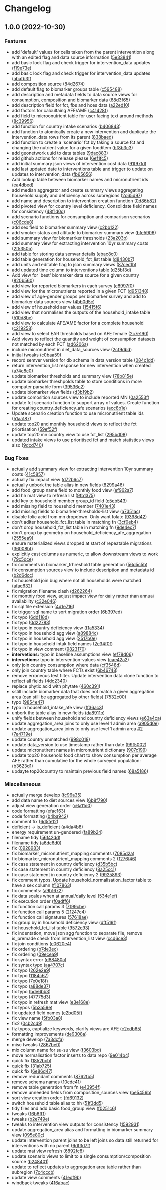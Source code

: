 # Changelog

## 1.0.0 (2022-10-30)


### Features

* add 'default' values for cells taken from the parent intervention along with an edited flag and data source information ([5e33841](https://github.com/micronutrientsupport/database-architecture/commit/5e338412881b28d297875988b90dea80e2f2e42d))
* add basic lock flag and check trigger for intervention_data updates ([f19e73e](https://github.com/micronutrientsupport/database-architecture/commit/f19e73ee9733ca44799add6bd9daf658fb1105b5))
* add basic lock flag and check trigger for intervention_data updates ([abafb3f](https://github.com/micronutrientsupport/database-architecture/commit/abafb3faa672fd0f76d2c39d6496216bc40b8a93))
* add composition source ([84d2674](https://github.com/micronutrientsupport/database-architecture/commit/84d2674f5a0e2b37a56a6d1a41ad75da2f8bf320))
* add default flag to biomarker groups table ([c595488](https://github.com/micronutrientsupport/database-architecture/commit/c595488a27ef0af1bd9ce1d9c9c6270560cc31c8))
* add description and metadata fields to data source views for consumption, composition and biomarker data ([68d3f65](https://github.com/micronutrientsupport/database-architecture/commit/68d3f65c62562018d8a8747a3e6dd4a03d5453da))
* add description field for fct, fbs and hces data ([a22ed10](https://github.com/micronutrientsupport/database-architecture/commit/a22ed109b1793d6c1b35214230ba21fd3d6363e9))
* add factors for calcultaing AFE/AME ([c41428f](https://github.com/micronutrientsupport/database-architecture/commit/c41428f2279593948dfdef748739c3f840b4e725))
* add field to microonutrient table for user facing text around methods ([8c39956](https://github.com/micronutrientsupport/database-architecture/commit/8c399565506c55b1c6ec617259371309d64b6fac))
* add function for country intake scenarios ([b406843](https://github.com/micronutrientsupport/database-architecture/commit/b40684359807dd1920867bbaf3eb38a0110ae89d))
* add function to atomically create a new intervention and duplicate the intervention_data rows from its parent ([838baed](https://github.com/micronutrientsupport/database-architecture/commit/838baedaf68a94f446c0804c3f1c473f60434d23))
* add function to create a 'scenario' fct by taking a source fct and changing the nutrient value for a given fooditem ([bf8b3c3](https://github.com/micronutrientsupport/database-architecture/commit/bf8b3c398cbb5a0370596111df74105040c09e22))
* add geonetwork uuid to data tables ([9dac883](https://github.com/micronutrientsupport/database-architecture/commit/9dac8837b07d5d01343b7ce81805ff0c7644878e))
* add github actions for release please ([6ef1fc5](https://github.com/micronutrientsupport/database-architecture/commit/6ef1fc540680a668890f2cb0727963630288c9f8))
* add initial summary json views of intervention cost data ([91f97fd](https://github.com/micronutrientsupport/database-architecture/commit/91f97fd8c7a51f06cbe235c4422a730abe22898b))
* add last updated date to interventions table and trigger to update on updates to intervention_data ([fb65656](https://github.com/micronutrientsupport/database-architecture/commit/fb65656bf769b2d2a5aadd59220a875ea0ce3adf))
* Add lookup table between biomarker names and micronutrient ids ([ea4dbed](https://github.com/micronutrientsupport/database-architecture/commit/ea4dbed98e198eb3e20281812d7daef51ec8cc13))
* add median aggregator and create summary views aggregating household supply and deficiency across subregions ([2c65d97](https://github.com/micronutrientsupport/database-architecture/commit/2c65d97849de2941dbc520c9f3bfa8caf132fde7))
* add name and description to intervention creation function ([0d86b82](https://github.com/micronutrientsupport/database-architecture/commit/0d86b82c8c4c50768033d6913d869bddcd50dc15))
* add pivoted view for country level deficiency.  Consolidate field names for consistency ([48f1d0d](https://github.com/micronutrientsupport/database-architecture/commit/48f1d0de55a34cae867758758ca6632e8ec5f225))
* add scenario functions for consumption and comparison scenarios ([c06cde8](https://github.com/micronutrientsupport/database-architecture/commit/c06cde84d356cdecd64c2236ada1bb0739b8388d))
* add sex field to biomarker summary view ([c2bb122](https://github.com/micronutrientsupport/database-architecture/commit/c2bb122893f3da397e3be1c5315bfe762fcb6321))
* add smoker status and altitude to biomarker summary view ([bfe5906](https://github.com/micronutrientsupport/database-architecture/commit/bfe5906888bf0b4893a3a06ef49efc4bc9eb98e6))
* add summary view for biomarrker thresholds ([23a203b](https://github.com/micronutrientsupport/database-architecture/commit/23a203bdfe8e3e8b85262019aa49938ed33c5c7d))
* add summary view for extracting intervention 10yr summary costs ([2f5350b](https://github.com/micronutrientsupport/database-architecture/commit/2f5350b31bbed0f19cb8d5d7016928929204b25a))
* add table for storing data semvar details ([ebac8c0](https://github.com/micronutrientsupport/database-architecture/commit/ebac8c0720922d7a774905299988d56d721dd93c))
* add table generation for household_fct_list table ([d8430b7](https://github.com/micronutrientsupport/database-architecture/commit/d8430b774ead3cdc38c199cadaf8bb65c5b768c9))
* add units and editable flag to json summary views ([87cec1b](https://github.com/micronutrientsupport/database-architecture/commit/87cec1bdc22ebe71ae6c2646717a76df86528950))
* add updated time column to interventions table ([d25bf3d](https://github.com/micronutrientsupport/database-architecture/commit/d25bf3d0c244e6fa9c08d14a1f8f2be6d77825fb))
* Add view for 'best' biomarker data source for a given country ([820b560](https://github.com/micronutrientsupport/database-architecture/commit/820b56020dfd1dbbe4126f1e11edc062d5e6e22f))
* add view for reported biomarkers in each survey ([c8997f0](https://github.com/micronutrientsupport/database-architecture/commit/c8997f03e01755cd2e05b4d915067f20be69b8ba))
* add view for the micronutrients reported in a given FCT ([d951348](https://github.com/micronutrientsupport/database-architecture/commit/d951348889ebb16c77006426e31bc5f9e428eb65))
* add view of age-gender groups per biomarker survey and add to biomarker data sources view ([4bb0d5c](https://github.com/micronutrientsupport/database-architecture/commit/4bb0d5c0797de9f7a707e002a7be7409dc91c087))
* add view of household aer values ([15415f6](https://github.com/micronutrientsupport/database-architecture/commit/15415f6746ae4466069f209ace2226e3a5d4dc35))
* add view that normalises the outputs of the household_intake table ([510d8be](https://github.com/micronutrientsupport/database-architecture/commit/510d8be50d49052a746931470dc40b6878c7d3d2))
* add view to calculate AFE/AME factor for a complete household ([c219258](https://github.com/micronutrientsupport/database-architecture/commit/c2192580689696d14e147c79495f7d54b1f7e0d8))
* add view to select EAR thresholds based on AFE female ([2c7e190](https://github.com/micronutrientsupport/database-architecture/commit/2c7e190984216bcfc6a35b14aa1506243aa47292))
* Add views to reflect the quantity and weight of consumption datasets not matched by each FCT ([ad6206a](https://github.com/micronutrientsupport/database-architecture/commit/ad6206a70cf45fe38aea73bf66b073823440eef8))
* include micronutrient in diet_data_sources view ([2cf9dbd](https://github.com/micronutrientsupport/database-architecture/commit/2cf9dbda07a62ba277c500127829e12e6a287887))
* initial tweaks ([c0baa59](https://github.com/micronutrientsupport/database-architecture/commit/c0baa591dea0d0f6070b97b739534f3a0f727106))
* record semver version for db schema in data_version table ([084c1dd](https://github.com/micronutrientsupport/database-architecture/commit/084c1dd5f5c418ca9d4cd41c4bccae33bf1ae88b))
* return intervention_list response for new intervention when created ([a74c8c0](https://github.com/micronutrientsupport/database-architecture/commit/a74c8c0015231ef7f4cf165e10a949ce11cb173b))
* update biomarker thresholds and summary view ([78b815e](https://github.com/micronutrientsupport/database-architecture/commit/78b815e79d78a62e5c393d62cb2cef47d2c545db))
* update biomarker threshpolds table to store conditions in more computer parsable form ([39536c2](https://github.com/micronutrientsupport/database-architecture/commit/39536c212279222178c20af143824e5720f06655))
* update biomarker view fields ([d3b19b2](https://github.com/micronutrientsupport/database-architecture/commit/d3b19b2c00510e020f64ef3250a9a60ad640cff0))
* update comosition sources view to include reported MN ([0a2553f](https://github.com/micronutrientsupport/database-architecture/commit/0a2553f32e13557257a68322d2efb842e366f69a))
* update fct scenario function to support array of values.  Create function for creating country_deficiency_afe scenarios ([acc8b1e](https://github.com/micronutrientsupport/database-architecture/commit/acc8b1e15ba3ca80d59226d8ba8f8d58a773084f))
* Update scenario creation function to use micronutrient table ids ([51aa187](https://github.com/micronutrientsupport/database-architecture/commit/51aa1874e85f628754ff240321c41c996ae69f24))
* update top20 and monthly household views to reflect the fct priortisation ([59ef52f](https://github.com/micronutrientsupport/database-architecture/commit/59ef52f7714844bbab025f4a527794e7adaa8385))
* update top20 mn country view to use fct_list ([295bd08](https://github.com/micronutrientsupport/database-architecture/commit/295bd0815a567850afcc86c86a727e42c97aa968))
* updated intake views to use prioritised fct and match statistics views also ([9dcd740](https://github.com/micronutrientsupport/database-architecture/commit/9dcd74014e5e9da2d373c9f64a336e8753a4edf3))


### Bug Fixes

* actually add summary view for extracting intervention 10yr summary costs ([41c5857](https://github.com/micronutrientsupport/database-architecture/commit/41c58571a5da2d702f6f8a3e91b6be9a1e291ccb))
* actually fix impact view ([d72b6c7](https://github.com/micronutrientsupport/database-architecture/commit/d72b6c7c22e1a7db82ee15c555e4421abafb1b5c))
* actually unbork the table alias in new fields ([8299a46](https://github.com/micronutrientsupport/database-architecture/commit/8299a46572e93e00fe609a5ad4295ab386622540))
* add food_group name field to monthly food view ([ef962a7](https://github.com/micronutrientsupport/database-architecture/commit/ef962a7aad3ae3ff46ac411900488be17732b08d))
* add hh mat view to refresh list ([9fb1375](https://github.com/micronutrientsupport/database-architecture/commit/9fb13751c8504aa153e6c67f68bf7d146b95ce8e))
* add key to household member group_id field ([c5eb543](https://github.com/micronutrientsupport/database-architecture/commit/c5eb543d8b642f26d7f0187379ddc73594bd6b29))
* add missing field to household member ([7401e43](https://github.com/micronutrientsupport/database-architecture/commit/7401e4389b7257c67990450cec800e001556790f))
* add missing fields to biomarker-thresholds-list view ([a7351ac](https://github.com/micronutrientsupport/database-architecture/commit/a7351ac954848ee92fbe76e798c593ca3a85f114))
* disable folic acid from mn dropdown.  Only want folate ([9398d42](https://github.com/micronutrientsupport/database-architecture/commit/9398d42d456e3da3ddac694dc88bbcca4b532795))
* don't adlter household_fct_list table in matching fn ([3cf0eb4](https://github.com/micronutrientsupport/database-architecture/commit/3cf0eb492c42c401186933bdd1d16d3f4d6e239a))
* don't drop household_fct_list table in matching fn ([9de4ec7](https://github.com/micronutrientsupport/database-architecture/commit/9de4ec75d49d9a2e1ad89a1c8a2b6fab547a64b3))
* don't group by geometry on household_deficiency_afe_aggregation ([2555ea9](https://github.com/micronutrientsupport/database-architecture/commit/2555ea902f919c066fd829013b25df12e54f586d))
* ensure materialized views dropped at start of repeatable migrations ([36008bf](https://github.com/micronutrientsupport/database-architecture/commit/36008bf71f41daf48417ca228819a0cde3c9e3e0))
* explicitly cast columns as numeric, to allow downstream views to work ([79c5dce](https://github.com/micronutrientsupport/database-architecture/commit/79c5dce2e23efcfd9050218d9900be5c8d58652e))
* fix comments in biomarker_trhreshold table generation ([56d5c5b](https://github.com/micronutrientsupport/database-architecture/commit/56d5c5bebf41afa4a485fa5c1c1e39c48be43bd5))
* fix consumption sources view to include description and metadata id ([b2d6dcc](https://github.com/micronutrientsupport/database-architecture/commit/b2d6dcc29b6e9a0192161906a8031701e32d8ab6))
* fix household join bug where not all households were matched ([afae632](https://github.com/micronutrientsupport/database-architecture/commit/afae6320bf99aa08dd5c4b623820f1e2a90aab4a))
* fix migration filename clash ([d262264](https://github.com/micronutrientsupport/database-architecture/commit/d262264f3995f688606f59749c33fd18566c2551))
* fix monthly food view, adjust impact view for daily rather than annual availability ([c32e046](https://github.com/micronutrientsupport/database-architecture/commit/c32e046b96ad727fdacb7e6b3c27ce888760c1d2))
* fix sql file extension ([4d1e716](https://github.com/micronutrientsupport/database-architecture/commit/4d1e716c972c4eeed6477647757330e4ba8131c0))
* fix trigger sql name to sort migration order ([6b397ed](https://github.com/micronutrientsupport/database-architecture/commit/6b397edfc1e8cc0e098d5d6fb9ca0913e4ec0963))
* fix typo ([6dd118d](https://github.com/micronutrientsupport/database-architecture/commit/6dd118ddfe674f8a4950c605797701fbb4d34bee))
* fix typo ([0d22783](https://github.com/micronutrientsupport/database-architecture/commit/0d22783e088b76c0a630c42c5944b6f783f90ed2))
* fix typo in country deficiency view ([f1a5334](https://github.com/micronutrientsupport/database-architecture/commit/f1a5334c9c9248a1ab2d6055e07374dfcfb36f1c))
* fix typo in household agg view ([a89884c](https://github.com/micronutrientsupport/database-architecture/commit/a89884c1b39f17e0206e0633f14c45ef6dbfb0a6))
* fix typo in household agg view ([2517b0e](https://github.com/micronutrientsupport/database-architecture/commit/2517b0e59bd26ccfcac75a04acb214921548c06a))
* fix typo in household intak field names ([2e34f0f](https://github.com/micronutrientsupport/database-architecture/commit/2e34f0f028e7bafc16b9e2c75b809c710b6f72fd))
* fix typo in view comment ([9823170](https://github.com/micronutrientsupport/database-architecture/commit/9823170274a7d52e1f1048a27bac8bd0a113cf93))
* **intervetions:** typo in baseline assumptions view ([ef78d06](https://github.com/micronutrientsupport/database-architecture/commit/ef78d06931fb1375addbd6368b248473ff6a29e3))
* **intervetions:** typo in intervention-values view ([cae42a2](https://github.com/micronutrientsupport/database-architecture/commit/cae42a23d7e64d65d7bd03853c82325198359705))
* only join country consumption where data ([cf3548d](https://github.com/micronutrientsupport/database-architecture/commit/cf3548dc632ef4a5123a171af2286777c8cd7fee))
* only join country table where FCTs exist ([6b46748](https://github.com/micronutrientsupport/database-architecture/commit/6b46748d1ab7b42a078395428c343069e87c2814))
* remove erroneous test filter. Update intervention data clone function to reflect all fields ([4dc2340](https://github.com/micronutrientsupport/database-architecture/commit/4dc23401180c9c22e78860731527c1a6a4df9532))
* replace phytic acid with phytate ([460c391](https://github.com/micronutrientsupport/database-architecture/commit/460c39181802fecf7e3aaeb2f50fa7fc1a8214c9))
* sstill include biomarker data that does not match a given aggregation area (can still be aggregated by other fields) ([7532c00](https://github.com/micronutrientsupport/database-architecture/commit/7532c00f6b0abc92e950518c2c0e40261042936a))
* typo ([9854e47](https://github.com/micronutrientsupport/database-architecture/commit/9854e4774428b96c9a89155d2e33b8e11e36d0f9))
* typo in household_intake_afe view ([ff36ac3](https://github.com/micronutrientsupport/database-architecture/commit/ff36ac36bc047968e49aed36976482382d0d45d2))
* unbork the table alias in new fields ([da8911b](https://github.com/micronutrientsupport/database-architecture/commit/da8911bd48f66f72af37f22db797d75b3ee39b9f))
* unify fields between household and country deficiency views ([e63a4ca](https://github.com/micronutrientsupport/database-architecture/commit/e63a4ca244f41486726e8572f155885c057419e8))
* update aggregation_area joins to only use level 1 admin area ([a905d0e](https://github.com/micronutrientsupport/database-architecture/commit/a905d0eb4ea254c0dc8d0b2b7a28f2a3de6c5643))
* update aggregation_area joins to only use level 1 admin area [#2](https://github.com/micronutrientsupport/database-architecture/issues/2) ([7e4719e](https://github.com/micronutrientsupport/database-architecture/commit/7e4719eba7b6ef2c67d58d7523e9da54b06abd80))
* update country unmatched ([998c018](https://github.com/micronutrientsupport/database-architecture/commit/998c0186b533daab7c02c5dba9631ae06f4013d3))
* update data_version to use timestamp rather than date ([99f5002](https://github.com/micronutrientsupport/database-architecture/commit/99f50028df14833c3405aadf905b8eede980f04e))
* update micronutirent names in micronutrient dictionary ([907c199](https://github.com/micronutrientsupport/database-architecture/commit/907c199c70400042bea693015b7a6971dbee5c64))
* update top20 household food chart to show consumption per average AFE rather than cumulative for the whole surveyed population: ([b3623d1](https://github.com/micronutrientsupport/database-architecture/commit/b3623d14395872f4df747a423bd6817abeb61a5e))
* updayte top20country to maintain previous field names ([68a5186](https://github.com/micronutrientsupport/database-architecture/commit/68a5186b818174bdb52027d99ec3090956a96436))


### Miscellaneous

* actually merge develop ([fc96a35](https://github.com/micronutrientsupport/database-architecture/commit/fc96a3548b16b203a03b69581ac4611183f7274c))
* add data name to diet sources view ([6b8f790](https://github.com/micronutrientsupport/database-architecture/commit/6b8f7907e8320c41dbac2384b5b7961aa66b7222))
* adjust view generation order ([c6a11d0](https://github.com/micronutrientsupport/database-architecture/commit/c6a11d06da73c9db7178c3050041baa9ce875db7))
* code formatting ([efac163](https://github.com/micronutrientsupport/database-architecture/commit/efac16342b83aba5eb3216424f2e06c2afe94606))
* code formatting ([b4ba942](https://github.com/micronutrientsupport/database-architecture/commit/b4ba942302d1f8d9ccd2b9ac35e79cd3e9c4b9ad))
* comment fix ([6d5fe12](https://github.com/micronutrientsupport/database-architecture/commit/6d5fe1299d83b46838acd8bb982dfc7c886e5514))
* deficient -> is_deficient ([a4da4b8](https://github.com/micronutrientsupport/database-architecture/commit/a4da4b8dea34eec758aa8ac429d409b54b8fb2e6))
* energy requirement un-gendered ([fa89b24](https://github.com/micronutrientsupport/database-architecture/commit/fa89b249571fe053c6d5ac26514f66afcae14636))
* filename tidy ([56f42dd](https://github.com/micronutrientsupport/database-architecture/commit/56f42ddeef0be0bd8fb5b4cfce3bd6d537ae9609))
* filename tidy ([a6dc6d0](https://github.com/micronutrientsupport/database-architecture/commit/a6dc6d00c560f146adfab020ca277408f22fac91))
* fix ([0928983](https://github.com/micronutrientsupport/database-architecture/commit/0928983342208e03f90a95413215968b7e84ee26))
* fix biomarker_micronutrient_mapping comments ([7085d2a](https://github.com/micronutrientsupport/database-architecture/commit/7085d2a4d52b1aa7ac808f0c2c619de6a913938a))
* fix biomarker_micronutrient_mapping comments 2 ([1276f46](https://github.com/micronutrientsupport/database-architecture/commit/1276f46572df9b8807cd30d6c48562a31e6fad53))
* fix case statement in country deficiency ([d35b5bc](https://github.com/micronutrientsupport/database-architecture/commit/d35b5bce315139b462b0b33eb2ebe013d3dc2622))
* fix case statement in country deficiency ([8a25cc1](https://github.com/micronutrientsupport/database-architecture/commit/8a25cc1589013c6ad85ff6d4af4a3dab7173c446))
* fix case statement in country deficiency 2 ([9925893](https://github.com/micronutrientsupport/database-architecture/commit/9925893d449d7ef4e1e3c975cfa351f6c0681a89))
* fix comment typos.  Update household_normalisation_factor table to have a sex column ([f107863](https://github.com/micronutrientsupport/database-architecture/commit/f107863cef9d18fe3f4ae9ce00e6542fa898b3e0))
* fix comments: ([a9b1672](https://github.com/micronutrientsupport/database-architecture/commit/a9b1672cce205e1d09dc359ec0773ae0434f1390))
* fix data scales when at annual/daily level ([534e1ef](https://github.com/micronutrientsupport/database-architecture/commit/534e1ef506ccd52f89bf3979503c7b66cfed94d1))
* fix execution order ([f0adff6](https://github.com/micronutrientsupport/database-architecture/commit/f0adff6d10e119d9edb252335cd70ba97cfbe0d9))
* fix function call params 3 ([7199cbe](https://github.com/micronutrientsupport/database-architecture/commit/7199cbefc47afd32fe8f765505b52519164d73f0))
* fix function call params 5 ([21247c4](https://github.com/micronutrientsupport/database-architecture/commit/21247c4601216623e86ee6c70af261081bd2c7d2))
* fix function call signatures ([57618ae](https://github.com/micronutrientsupport/database-architecture/commit/57618ae3c4a06d8706d789453135fac0a5e9940d))
* fix group by in household deficiency view ([dff519f](https://github.com/micronutrientsupport/database-architecture/commit/dff519fc8d5da9b3282c6f3fda32bed8651f8877))
* fix household_fct_list table ([9572c93](https://github.com/micronutrientsupport/database-architecture/commit/9572c9356b8b7168910c5f8c9505bc26418e4443))
* fix indentation, move json agg function to separate file, remove is_premade check from intervention_list view ([ccd6ce3](https://github.com/micronutrientsupport/database-architecture/commit/ccd6ce376e925614eef7a2b3d5bc028f87bfd9aa))
* fix join conditions ([c0620e4](https://github.com/micronutrientsupport/database-architecture/commit/c0620e4810b534dc0ce61fdba9e634aa81efcaff))
* fix ordering ([b7de3ec](https://github.com/micronutrientsupport/database-architecture/commit/b7de3ecf3e03845bc863372fb1bb09b6a6c00bfe))
* fix ordering ([09ecea9](https://github.com/micronutrientsupport/database-architecture/commit/09ecea962aaecc6e65e29941c48d73994a255da3))
* fix syntax error ([d88480a](https://github.com/micronutrientsupport/database-architecture/commit/d88480a83e44d185b4b41b40a53341bd34ce121f))
* fix syntax typo ([aa4707c](https://github.com/micronutrientsupport/database-architecture/commit/aa4707cbed565bd6be7694ec93a729e8ce135baf))
* fix typo ([262e2e9](https://github.com/micronutrientsupport/database-architecture/commit/262e2e96aa170f8a34e51f8d3170e0c975954b6f))
* fix typo ([1184c67](https://github.com/micronutrientsupport/database-architecture/commit/1184c67e39e0b34809efadf5ff36f9622a4e2bbd))
* fix typo ([7e0e18f](https://github.com/micronutrientsupport/database-architecture/commit/7e0e18f8ffa1adfebab4330d2035e19248c6a8f3))
* fix typo ([a88de37](https://github.com/micronutrientsupport/database-architecture/commit/a88de37f5762577b5bd00e801eddca1ea9074068))
* fix typo ([bde6bb3](https://github.com/micronutrientsupport/database-architecture/commit/bde6bb3a375b638c57f3699675bfc647709d3e40))
* fix typo ([47775d3](https://github.com/micronutrientsupport/database-architecture/commit/47775d3660083f8f6cc55cf3df1becf94787d7fc))
* fix typo in refresh mat view ([e3e168e](https://github.com/micronutrientsupport/database-architecture/commit/e3e168e4141ed01f1d91662c137b21d24dad1f1c))
* fix typos ([5b3a59e](https://github.com/micronutrientsupport/database-architecture/commit/5b3a59e80b238d012424298ea0d0eada47fb7ccc))
* fix updated field names ([c2bd05f](https://github.com/micronutrientsupport/database-architecture/commit/c2bd05fd0de2ecb8bc2b428c0d1786a452bf1581))
* fix view name ([5fb03a8](https://github.com/micronutrientsupport/database-architecture/commit/5fb03a8d432a8b88cdbe2f34000e47a98ff236e1))
* fix2 ([0cb2cd9](https://github.com/micronutrientsupport/database-architecture/commit/0cb2cd9e326ba6b73436dfdc646364d7098f409c))
* fiz typos, captialize keywords, clarify views are AFE ([c2cdb65](https://github.com/micronutrientsupport/database-architecture/commit/c2cdb65271ba18e659de861ee75782556e92c247))
* formatting improvements ([de9308a](https://github.com/micronutrientsupport/database-architecture/commit/de9308a046f498b731c2f81bfaf1413f98950bc3))
* merge develop ([7a3dcfa](https://github.com/micronutrientsupport/database-architecture/commit/7a3dcfa1de907767e73b4ff2d7835c531b3b467a))
* misc tweaks ([2867be0](https://github.com/micronutrientsupport/database-architecture/commit/2867be03dca86bbe8e6c462134783588be995774))
* mix column name for su-su view ([f3603bd](https://github.com/micronutrientsupport/database-architecture/commit/f3603bdcec06d4b830734544e3857f9cd81607b3))
* move normalisation factor inserts to data repo ([9e014b4](https://github.com/micronutrientsupport/database-architecture/commit/9e014b4607f9973ab5e41e68acc8bc462f9154c2))
* quick fix ([1852bcb](https://github.com/micronutrientsupport/database-architecture/commit/1852bcb408d911d522c66ee74004035d7e3ab68d))
* quick fix ([31ab725](https://github.com/micronutrientsupport/database-architecture/commit/31ab725a6f53c2dc84246250bae501e8f4cef923))
* quick fix ([6e86d47](https://github.com/micronutrientsupport/database-architecture/commit/6e86d47c2086218abdfb0a9099cc0c39ca4b5426))
* remove redundant comments ([8762fb5](https://github.com/micronutrientsupport/database-architecture/commit/8762fb52c28d40320729c34eda6508a4e787ed1e))
* remove schema names ([10cdc41](https://github.com/micronutrientsupport/database-architecture/commit/10cdc41f81d2b686009d6a6c287449746073e9a7))
* remove table generation from fn ([e43954f](https://github.com/micronutrientsupport/database-architecture/commit/e43954fcafcd9d106181938f8f0026791d05403d))
* remove unneeded fields from composition_sources view ([be5456b](https://github.com/micronutrientsupport/database-architecture/commit/be5456b9ad6eda27a190e1d99a2a7cff61eb5574))
* sort view creation order: ([fd69132](https://github.com/micronutrientsupport/database-architecture/commit/fd6913204ad634a2c08f9d7598c00e86178c9357))
* switch household table alias to hh ([51f3dd5](https://github.com/micronutrientsupport/database-architecture/commit/51f3dd547b414f669f1a7c25ec25d8b520cb9110))
* tidy files and add basic food_group view ([f0251c6](https://github.com/micronutrientsupport/database-architecture/commit/f0251c61f046407a10a72ace7b5b0b23f04cf10a))
* tweaks ([16b6ff1](https://github.com/micronutrientsupport/database-architecture/commit/16b6ff10210a1f2e4146dcc9084813927361e365))
* tweaks ([b2e749e](https://github.com/micronutrientsupport/database-architecture/commit/b2e749e8ae2d322c5853d38dfaafa2b0fd4392f2))
* tweaks to intervention view outputs for consistency ([1592931](https://github.com/micronutrientsupport/database-architecture/commit/1592931e5a87800e37de74283c3e3283074cd961))
* update aggregation_area alias and formatting in biomarker summary view ([095e80c](https://github.com/micronutrientsupport/database-architecture/commit/095e80c1c8f97251525c149728d9ddc71cfd037d))
* update intervention parent joins to be left joins so data still returned for interventions with no parent ([6df3d7f](https://github.com/micronutrientsupport/database-architecture/commit/6df3d7f759a8600cc0ee782a48e99a56d2ee01a3))
* update mat view refresh ([6892fc8](https://github.com/micronutrientsupport/database-architecture/commit/6892fc8cc16ef646fc6ea54753a8344636c7e1b0))
* update scenario views to limit to a single consumption/composition source ([b248401](https://github.com/micronutrientsupport/database-architecture/commit/b24840152ee498a26382a2ec6bdba65aca70046e))
* update to reflect updates to aggregation area table rather than subregion ([7c4cccb](https://github.com/micronutrientsupport/database-architecture/commit/7c4cccbfbcbe7b750609018176c60e11915ce2ac))
* update view comments ([41edf9b](https://github.com/micronutrientsupport/database-architecture/commit/41edf9b54876b564a58fe9f4253c0046bbfcea02))
* windback tweaks ([416abac](https://github.com/micronutrientsupport/database-architecture/commit/416abac8026198903cb330298d2d6465078e93eb))
